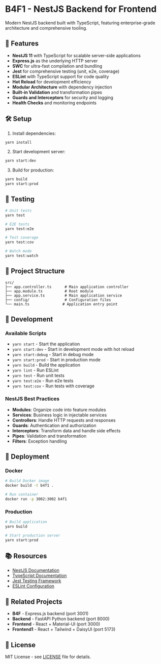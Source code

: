 # B4F1 - NestJS Backend for Frontend

Modern NestJS backend built with TypeScript, featuring enterprise-grade architecture and comprehensive tooling.

## 🚀 Features

- **NestJS 11** with TypeScript for scalable server-side applications
- **Express.js** as the underlying HTTP server
- **SWC** for ultra-fast compilation and bundling
- **Jest** for comprehensive testing (unit, e2e, coverage)
- **ESLint** with TypeScript support for code quality
- **Hot Reload** for development efficiency
- **Modular Architecture** with dependency injection
- **Built-in Validation** and transformation pipes
- **Guards and Interceptors** for security and logging
- **Health Checks** and monitoring endpoints

## 🛠️ Setup

1. Install dependencies:
```bash
yarn install
```

2. Start development server:
```bash
yarn start:dev
```

3. Build for production:
```bash
yarn build
yarn start:prod
```

## 🧪 Testing

```bash
# Unit tests
yarn test

# E2E tests
yarn test:e2e

# Test coverage
yarn test:cov

# Watch mode
yarn test:watch
```

## 📁 Project Structure

```
src/
├── app.controller.ts      # Main application controller
├── app.module.ts          # Root module
├── app.service.ts         # Main application service
├── config/                # Configuration files
└── main.ts               # Application entry point
```

## 🔧 Development

### Available Scripts

- `yarn start` - Start the application
- `yarn start:dev` - Start in development mode with hot reload
- `yarn start:debug` - Start in debug mode
- `yarn start:prod` - Start in production mode
- `yarn build` - Build the application
- `yarn lint` - Run ESLint
- `yarn test` - Run unit tests
- `yarn test:e2e` - Run e2e tests
- `yarn test:cov` - Run tests with coverage

### NestJS Best Practices

- **Modules**: Organize code into feature modules
- **Services**: Business logic in injectable services
- **Controllers**: Handle HTTP requests and responses
- **Guards**: Authentication and authorization
- **Interceptors**: Transform data and handle side effects
- **Pipes**: Validation and transformation
- **Filters**: Exception handling

## 🚀 Deployment

### Docker

```bash
# Build Docker image
docker build -t b4f1 .

# Run container
docker run -p 3002:3002 b4f1
```

### Production

```bash
# Build application
yarn build

# Start production server
yarn start:prod
```

## 📚 Resources

- [NestJS Documentation](https://docs.nestjs.com)
- [TypeScript Documentation](https://www.typescriptlang.org/docs)
- [Jest Testing Framework](https://jestjs.io/docs/getting-started)
- [ESLint Configuration](https://eslint.org/docs/user-guide/configuring)

## 🔗 Related Projects

- **B4F** - Express.js backend (port 3001)
- **Backend** - FastAPI Python backend (port 8000)
- **Frontend** - React + Material-UI (port 3000)
- **Frontend1** - React + Tailwind + DaisyUI (port 5173)

## 📄 License

MIT License - see [LICENSE](LICENSE) file for details.